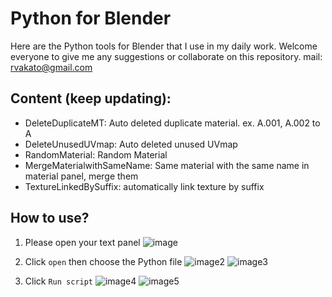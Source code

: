 # Python for Blender

Here are the Python tools for Blender that I use in my daily work.
Welcome everyone to give me any suggestions or collaborate on this repository.
mail: rvakato@gmail.com

## Content (keep updating):

- DeleteDuplicateMT: Auto deleted duplicate material. ex. A.001, A.002 to A
- DeleteUnusedUVmap: Auto deleted unused UVmap
- RandomMaterial: Random Material
- MergeMaterialwithSameName: Same material with the same name in material panel, merge them
- TextureLinkedBySuffix: automatically link texture by suffix

## How to use?

1. Please open your text panel
    ![image](https://github.com/user-attachments/assets/f92487ee-b94a-4001-9271-0ed692ee8320)
    
2. Click `open` then choose the Python file
    ![image2](https://github.com/user-attachments/assets/5862b05f-ff6d-46a8-b634-e515f6ee7b41)
    ![image3](https://github.com/user-attachments/assets/158f78f0-21f5-4e6c-a971-e07390b45493)

3. Click `Run script`
    ![image4](https://github.com/user-attachments/assets/c657075c-a20e-4919-804d-e3cfd5efe9a6)
    ![image5](https://github.com/user-attachments/assets/f5d4a3c0-3179-4cba-9845-e86a4b54b1d0)
